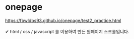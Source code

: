 # onepage
https://fbwldbs93.github.io/onepage/test2_practice.html <br/><br/>
✔ html / css / javascript 를 이용하여 만든 원페이지 스크롤입니다.
